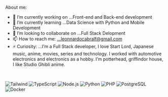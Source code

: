 About me:

- 🔭 I’m currently working on ...Front-end and Back-end development
- 🌱 I’m currently learning ...Data Science with Python and Mobile Development
- 🦉 I’m looking to collaborate on ...Full Stack Delopment
- 📫 How to reach me: ...leonnardocabralf@gmail.com
- ⚡ Curiosity: ...I’m a Full Stack developer, I love Start Lord, Japanese music, anime, movies, series and technology. I worked with automotive electronics and electronics as a hobby. I’m potterhead, griffindor house, I like Studio Ghibli anime.

<br>


![Tailwind](https://custom-icon-badges.demolab.com/badge/-tailwind-0f172a?style=for-the-badge&logo=tailwind&logoColor=white)
![TypeScript](https://custom-icon-badges.demolab.com/badge/-typescript-007ACC?style=for-the-badge&logo=typescript&logoColor=white)
![Node.js](https://custom-icon-badges.demolab.com/badge/-node.js-68A063?style=for-the-badge&logo=node.js&logoColor=white)
![Python](https://custom-icon-badges.demolab.com/badge/-python-306998?style=for-the-badge&logo=python&logoColor=white)
![PHP](https://custom-icon-badges.demolab.com/badge/-php-777BB3?style=for-the-badge&logo=php&logoColor=white)
![PostgreSQL](https://custom-icon-badges.demolab.com/badge/-postgresql-336791?style=for-the-badge&logo=postgresql&logoColor=white)
![Docker](https://custom-icon-badges.demolab.com/badge/-docker-1D63ED?style=for-the-badge&logo=docker&logoColor=white)
